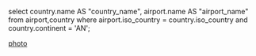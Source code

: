 select country.name AS "country_name", airport.name AS "airport_name"
from airport,country 
where airport.iso_country = country.iso_country and country.continent = 'AN';

[photo](Week3_q3_photo.png)